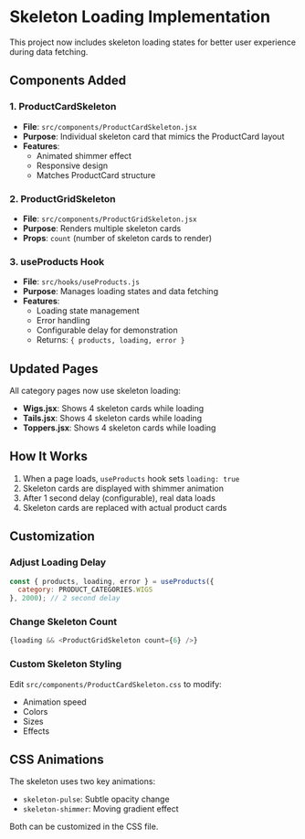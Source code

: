 # Skeleton Loading Implementation

This project now includes skeleton loading states for better user experience during data fetching.

## Components Added

### 1. ProductCardSkeleton
- **File**: `src/components/ProductCardSkeleton.jsx`
- **Purpose**: Individual skeleton card that mimics the ProductCard layout
- **Features**: 
  - Animated shimmer effect
  - Responsive design
  - Matches ProductCard structure

### 2. ProductGridSkeleton
- **File**: `src/components/ProductGridSkeleton.jsx`
- **Purpose**: Renders multiple skeleton cards
- **Props**: `count` (number of skeleton cards to render)

### 3. useProducts Hook
- **File**: `src/hooks/useProducts.js`
- **Purpose**: Manages loading states and data fetching
- **Features**:
  - Loading state management
  - Error handling
  - Configurable delay for demonstration
  - Returns: `{ products, loading, error }`

## Updated Pages

All category pages now use skeleton loading:
- **Wigs.jsx**: Shows 4 skeleton cards while loading
- **Tails.jsx**: Shows 4 skeleton cards while loading  
- **Toppers.jsx**: Shows 4 skeleton cards while loading

## How It Works

1. When a page loads, `useProducts` hook sets `loading: true`
2. Skeleton cards are displayed with shimmer animation
3. After 1 second delay (configurable), real data loads
4. Skeleton cards are replaced with actual product cards

## Customization

### Adjust Loading Delay
```javascript
const { products, loading, error } = useProducts({
  category: PRODUCT_CATEGORIES.WIGS
}, 2000); // 2 second delay
```

### Change Skeleton Count
```javascript
{loading && <ProductGridSkeleton count={6} />}
```

### Custom Skeleton Styling
Edit `src/components/ProductCardSkeleton.css` to modify:
- Animation speed
- Colors
- Sizes
- Effects

## CSS Animations

The skeleton uses two key animations:
- `skeleton-pulse`: Subtle opacity change
- `skeleton-shimmer`: Moving gradient effect

Both can be customized in the CSS file.

